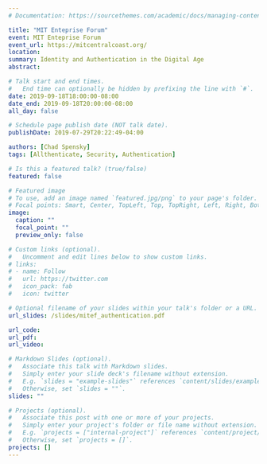 ```yaml
---
# Documentation: https://sourcethemes.com/academic/docs/managing-content/

title: "MIT Enteprise Forum"
event: MIT Enteprise Forum
event_url: https://mitcentralcoast.org/
location:
summary: Identity and Authentication in the Digital Age
abstract:

# Talk start and end times.
#   End time can optionally be hidden by prefixing the line with `#`.
date: 2019-09-18T18:00:00-08:00
date_end: 2019-09-18T20:00:00-08:00
all_day: false

# Schedule page publish date (NOT talk date).
publishDate: 2019-07-29T20:22:49-04:00

authors: [Chad Spensky]
tags: [Allthenticate, Security, Authentication]

# Is this a featured talk? (true/false)
featured: false

# Featured image
# To use, add an image named `featured.jpg/png` to your page's folder. 
# Focal points: Smart, Center, TopLeft, Top, TopRight, Left, Right, BottomLeft, Bottom, BottomRight.
image:
  caption: ""
  focal_point: ""
  preview_only: false

# Custom links (optional).
#   Uncomment and edit lines below to show custom links.
# links:
# - name: Follow
#   url: https://twitter.com
#   icon_pack: fab
#   icon: twitter

# Optional filename of your slides within your talk's folder or a URL.
url_slides: /slides/mitef_authentication.pdf

url_code:
url_pdf:
url_video:

# Markdown Slides (optional).
#   Associate this talk with Markdown slides.
#   Simply enter your slide deck's filename without extension.
#   E.g. `slides = "example-slides"` references `content/slides/example-slides.md`.
#   Otherwise, set `slides = ""`.
slides: ""

# Projects (optional).
#   Associate this post with one or more of your projects.
#   Simply enter your project's folder or file name without extension.
#   E.g. `projects = ["internal-project"]` references `content/project/deep-learning/index.md`.
#   Otherwise, set `projects = []`.
projects: []
---
```

